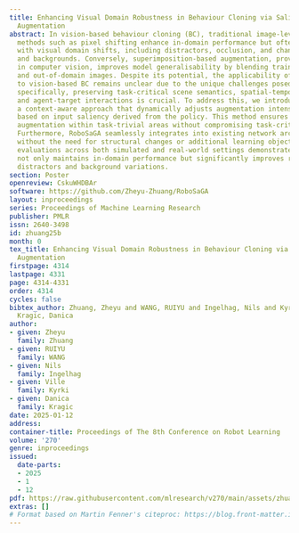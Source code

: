 ```yaml
---
title: Enhancing Visual Domain Robustness in Behaviour Cloning via Saliency-Guided
  Augmentation
abstract: In vision-based behaviour cloning (BC), traditional image-level augmentation
  methods such as pixel shifting enhance in-domain performance but often struggle
  with visual domain shifts, including distractors, occlusion, and changes in lighting
  and backgrounds. Conversely, superimposition-based augmentation, proven effective
  in computer vision, improves model generalisability by blending training images
  and out-of-domain images. Despite its potential, the applicability of these methods
  to vision-based BC remains unclear due to the unique challenges posed by BC demonstrations;
  specifically, preserving task-critical scene semantics, spatial-temporal relationships,
  and agent-target interactions is crucial. To address this, we introduce RoboSaGA,
  a context-aware approach that dynamically adjusts augmentation intensity per pixel
  based on input saliency derived from the policy. This method ensures aggressive
  augmentation within task-trivial areas without compromising task-critical information.
  Furthermore, RoboSaGA seamlessly integrates into existing network architectures
  without the need for structural changes or additional learning objectives. Our empirical
  evaluations across both simulated and real-world settings demonstrate that RoboSaGA
  not only maintains in-domain performance but significantly improves resilience to
  distractors and background variations.
section: Poster
openreview: CskuWHDBAr
software: https://github.com/Zheyu-Zhuang/RoboSaGA
layout: inproceedings
series: Proceedings of Machine Learning Research
publisher: PMLR
issn: 2640-3498
id: zhuang25b
month: 0
tex_title: Enhancing Visual Domain Robustness in Behaviour Cloning via Saliency-Guided
  Augmentation
firstpage: 4314
lastpage: 4331
page: 4314-4331
order: 4314
cycles: false
bibtex_author: Zhuang, Zheyu and WANG, RUIYU and Ingelhag, Nils and Kyrki, Ville and
  Kragic, Danica
author:
- given: Zheyu
  family: Zhuang
- given: RUIYU
  family: WANG
- given: Nils
  family: Ingelhag
- given: Ville
  family: Kyrki
- given: Danica
  family: Kragic
date: 2025-01-12
address:
container-title: Proceedings of The 8th Conference on Robot Learning
volume: '270'
genre: inproceedings
issued:
  date-parts:
  - 2025
  - 1
  - 12
pdf: https://raw.githubusercontent.com/mlresearch/v270/main/assets/zhuang25b/zhuang25b.pdf
extras: []
# Format based on Martin Fenner's citeproc: https://blog.front-matter.io/posts/citeproc-yaml-for-bibliographies/
---
```

